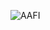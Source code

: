 ![AAFI](https://user-images.githubusercontent.com/49574294/113782855-768dea80-96f8-11eb-9b4b-b6b232f47de7.jpg)

